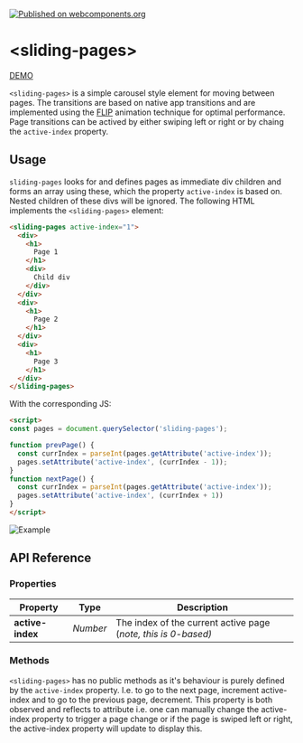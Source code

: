 [![Published on webcomponents.org](https://img.shields.io/badge/webcomponents.org-published-blue.svg)](https://www.webcomponents.org/element/alex-saunders/sliding-pages)

# \<sliding-pages\>

[DEMO](https://alex-saunders.github.io/sliding-pages/components/sliding-pages/demo/)

`<sliding-pages>` is a simple carousel style element for moving between pages. The transitions are based on native app transitions and are implemented using the [FLIP](https://aerotwist.com/blog/flip-your-animations/) animation technique for optimal performance. Page transitions can be actived by either swiping left or right or by chaing the `active-index` property.

## Usage

`sliding-pages` looks for and defines pages as immediate div children and forms an array using these, which the property `active-index` is based on. Nested children of these divs will be ignored.
The following HTML implements the `<sliding-pages>` element:

```html
<sliding-pages active-index="1">
  <div>
    <h1>
      Page 1
    </h1>
    <div>
      Child div
    </div>
  </div>
  <div>
    <h1>
      Page 2
    </h1>
  </div>
  <div>
    <h1>
      Page 3
    </h1>
  </div>
</sliding-pages>
```

With the corresponding JS:

```html
<script>
const pages = document.querySelector('sliding-pages');

function prevPage() {
  const currIndex = parseInt(pages.getAttribute('active-index'));
  pages.setAttribute('active-index', (currIndex - 1));
}
function nextPage() {
  const currIndex = parseInt(pages.getAttribute('active-index'));
  pages.setAttribute('active-index', (currIndex + 1))
}
</script>
```

![Example](https://media.giphy.com/media/xUA7aSwpe54mpHHzIk/giphy.gif)


## API Reference
### Properties

| Property          | Type     | Description                                                     |
| ----------------- | -------- | --------------------------------------------------------------- |          
| **active-index**  | *Number* | The index of the current active page (*note, this is 0-based)*  |

### Methods

`<sliding-pages>` has no public methods as it's behaviour is purely defined by the `active-index` property. I.e. to go to the next page, increment active-index and to go to the previous page, decrement. This property is both observed and reflects to attribute i.e. one can manually change the active-index property to trigger a page change or if the page is swiped left or right, the active-index property will update to display this.
